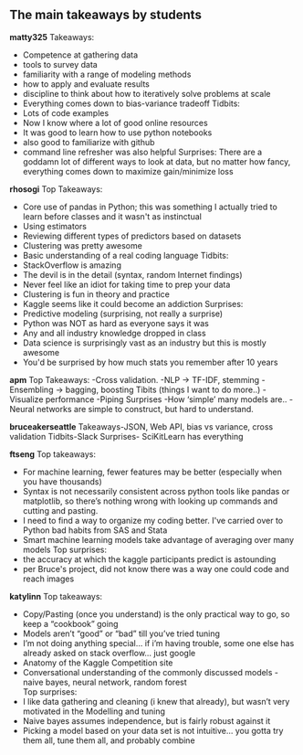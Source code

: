 ## The main takeaways by students


**matty325**
Takeaways:
 * Competence at gathering data
 * tools to survey data
 * familiarity with a range of modeling methods
 * how to apply and evaluate results
 * discipline to think about how to iteratively solve problems at scale
 * Everything comes down to bias-variance tradeoff
Tidbits:
 * Lots of code examples
 * Now I know where a lot of good online resources
 * It was good to learn how to use python notebooks
 * also good to familiarize with github
 * command line refresher was also helpful
Surprises: There are a goddamn lot of different ways to look at data, but no matter how fancy, everything comes down to maximize gain/minimize loss

**rhosogi**
Top Takeaways:
 * Core use of pandas in Python; this was something I actually tried to learn before classes and it wasn't as instinctual
 * Using estimators 
 * Reviewing different types of predictors based on datasets
 * Clustering was pretty awesome
 * Basic understanding of a real coding language
Tidbits:
 * StackOverflow is amazing
 * The devil is in the detail (syntax, random Internet findings)
 * Never feel like an idiot for taking time to prep your data
 * Clustering is fun in theory and practice
 * Kaggle seems like it could become an addiction
Surprises:
 * Predictive modeling (surprising, not really a surprise)
 * Python was NOT as hard as everyone says it was
 * Any and all industry knowledge dropped in class
 * Data science is surprisingly vast as an industry but this is mostly awesome
 * You'd be surprised by how much stats you remember after 10 years

**apm**
Top Takeaways:
  -Cross validation.
  -NLP -> TF-IDF, stemming
  -Ensembling -> bagging, boosting
Tibits (things I want to do more..)
  -Visualize performance
  -Piping
Surprises
-How ‘simple’ many models are..
-Neural networks are simple to construct, but hard to understand.

**bruceakerseattle**
  Takeaways-JSON, Web API, bias vs variance, cross validation
  Tidbits-Slack
  Surprises- SciKitLearn has everything


**ftseng**
Top takeaways:
  * For machine learning, fewer features may be better (especially when you have thousands)
  * Syntax is not necessarily consistent across python tools like pandas or matplotlib, so there’s nothing wrong with looking up commands and cutting and pasting.
  * I need to find a way to organize my coding better. I've carried over to Python bad habits from SAS and Stata
  * Smart machine learning models take advantage of averaging over many models
Top surprises:
  * the accuracy at which the kaggle participants predict is astounding
  * per Bruce's project, did not know there was a way one could code and reach images

**katylinn**
Top takeaways:
  * Copy/Pasting (once you understand) is the only practical way to go, so keep a “cookbook” going
  * Models aren’t “good” or “bad” till you’ve tried tuning
  * I’m not doing anything special… if i’m having trouble, some one else has already asked on stack overflow… just google
  * Anatomy of the Kaggle Competition site
  * Conversational understanding of the commonly discussed models - naive bayes, neural network, random forest  
Top surprises:
  * I like data gathering and cleaning (i knew that already), but wasn’t very motivated in the Modelling and tuning
  * Naive bayes assumes independence, but is fairly robust against it
  * Picking a model based on your data set is not intuitive… you gotta try them all, tune them all, and probably combine
